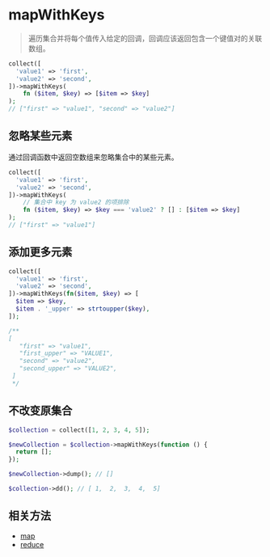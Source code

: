 # mapWithKeys

> 遍历集合并将每个值传入给定的回调，回调应该返回包含一个键值对的关联数组。

```php
collect([
  'value1' => 'first',
  'value2' => 'second',
])->mapWithKeys(
    fn ($item, $key) => [$item => $key]
);
// ["first" => "value1", "second" => "value2"]
```

## 忽略某些元素

通过回调函数中返回空数组来忽略集合中的某些元素。

```php
collect([
  'value1' => 'first',
  'value2' => 'second',
])->mapWithKeys(
    // 集合中 key 为 value2 的项排除
    fn ($item, $key) => $key === 'value2' ? [] : [$item => $key]
);
// ["first" => "value1"]
```

## 添加更多元素

```php
collect([
  'value1' => 'first',
  'value2' => 'second',
])->mapWithKeys(fn($item, $key) => [
  $item => $key,
  $item . '_upper' => strtoupper($key),
]);

/**
[
   "first" => "value1",
   "first_upper" => "VALUE1",
   "second" => "value2",
   "second_upper" => "VALUE2",
 ]
 */
```

## 不改变原集合

```php
$collection = collect([1, 2, 3, 4, 5]);

$newCollection = $collection->mapWithKeys(function () {
  return [];
});

$newCollection->dump(); // []

$collection->dd(); // [ 1,  2,  3,  4,  5]
```

## 相关方法

- [map](map.md)
- [reduce](reduce.md)